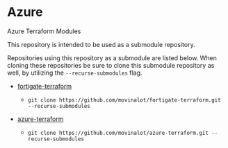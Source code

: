 # Azure

Azure Terraform Modules

This repository is intended to be used as a submodule repository.

Repositories using this repository as a submodule are listed below. When cloning these repositories be sure to clone this submodule repository as well, by utilizing the `--recurse-submodules` flag.

- [fortigate-terraform](https://github.com/movinalot/fortigate-terraform)
  - `git clone https://github.com/movinalot/fortigate-terraform.git --recurse-submodules`

- [azure-terraform](https://github.com/movinalot/azure-terraform)
  - `git clone https://github.com/movinalot/azure-terraform.git --recurse-submodules`
